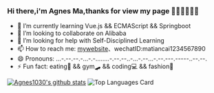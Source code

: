 ### Hi there,i'm Agnes Ma,thanks for view my page 🤏🏾🤩👩🏼‍💻


- 🌱 I’m currently learning Vue.js && ECMAScript && Springboot
- 👯 I’m looking to collaborate on Alibaba
- 🤔 I’m looking for help with Self-Disciplined Learning
- 📫 How to reach me: [mywebsite](https://agnesma.top/)、wechatID:matiancai1234567890
- 😄 Pronouns: \...\-\.-\-.--\.-.\..\-.-.\....\...\-\.-\-.--\.\.-\...\-.--\...\-\.-\-.--\-.--\---\..-\-.\--.
- ⚡ Fun fact: eating🥑 && gym🛹 && coding💻 && fashion👒

[![Agnes1030's github stats](https://github-readme-stats.vercel.app/api?username=Agnes1030)](https://github.com/anuraghazra/github-readme-stats)
![Top Languages Card](https://github-readme-stats.vercel.app/api/top-langs/?username=Agnes1030)
